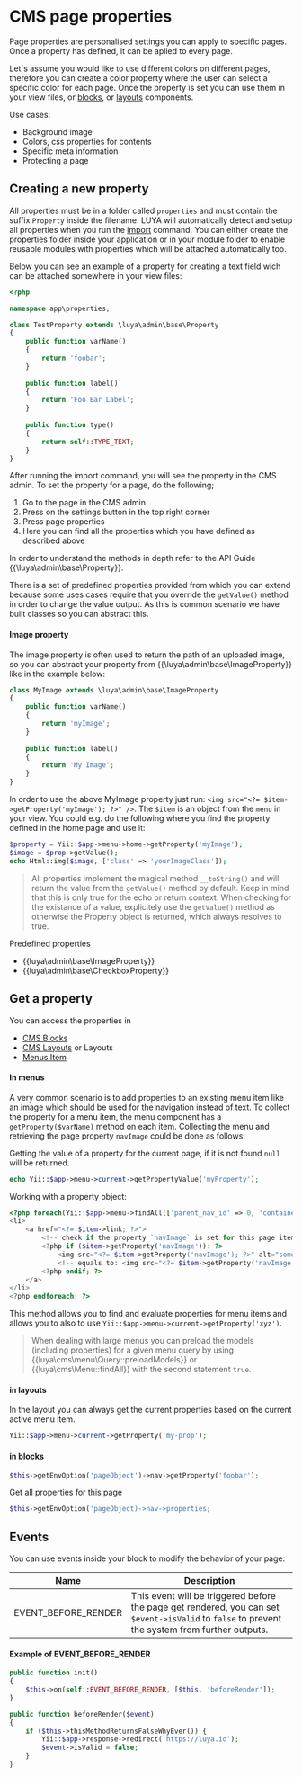 # CMS page properties

Page properties are personalised settings you can apply to specific pages. Once a property has defined, it can be aplied to every page. 

Let´s assume you would like to use different colors on different pages, therefore you can create a color property where the user can select a specific color for each page. Once the property is set you can use them in your view files, or [blocks](app-blocks.md), or [layouts](app-cmslayouts.md) components.

Use cases:

+ Background image
+ Colors, css properties for contents
+ Specific meta information
+ Protecting a page

## Creating a new property

All properties must be in a folder called `properties` and must contain the suffix `Property` inside the filename. LUYA will automatically detect and setup all properties when you run the [import](luya-console.md) command. You can either create the properties folder inside your application or in your module folder to enable reusable modules with properties which will be attached automatically too.

Below you can see an example of a property for creating a text field wich can be attached somewhere in your view files:

```php
<?php

namespace app\properties;

class TestProperty extends \luya\admin\base\Property
{
    public function varName()
    {
        return 'foobar';
    }    
    
    public function label()
    {
        return 'Foo Bar Label';
    }
    
    public function type()
    {
        return self::TYPE_TEXT;
    }
}
```

After running the import command, you will see the property in the CMS admin. To set the property for a page, do the following;

1. Go to the page in the CMS admin
2. Press on the settings button in the top right corner
3. Press page properties
4. Here you can find all the properties which you have defined as described above

In order to understand the methods in depth refer to the API Guide {{\luya\admin\base\Property}}.

There is a set of predefined properties provided from which you can extend because some uses cases require that you override the `getValue()` method in order to change the value output. As this is common scenario we have built classes so you can abstract this.

#### Image property

The image property is often used to return the path of an uploaded image, so you can abstract your property from {{\luya\admin\base\ImageProperty}} like in the example below:

```php
class MyImage extends \luya\admin\base\ImageProperty
{
    public function varName()
    {
        return 'myImage';
    }
    
    public function label()
    {
        return 'My Image';
    }
}
```

In order to use the above MyImage property just run: `<img src="<?= $item->getProperty('myImage'); ?>" />`. The `$item` is an object from the `menu` in your view. You could e.g. do the following where you find the property defined in the home page and use it:

```php
$property = Yii::$app->menu->home->getProperty('myImage');
$image = $prop->getValue();
echo Html::img($image, ['class' => 'yourImageClass']);
```

> All properties implement the magical method `__toString()` and will return the value from the `getValue()` method by default. Keep in mind that this is only true for the echo or return context. When checking for the existance of a value, explicitely use the `getValue()` method as otherwise the Property object is returned, which always resolves to true.

Predefined properties

+ {{luya\admin\base\ImageProperty}}
+ {{luya\admin\base\CheckboxProperty}}

## Get a property

You can access the properties in

+ [CMS Blocks](app-blocks.md)
+ [CMS Layouts](app-cmslayouts.md) or Layouts
+ [Menus Item](app-menu.md)

#### In menus

A very common scenario is to add properties to an existing menu item like an image which should be used for the navigation instead of text. To collect the property for a menu item, the menu component has a `getProperty($varName)` method on each item. Collecting the menu and retrieving the page property `navImage` could be done as follows:

Getting the value of a property for the current page, if it is not found `null` will be returned.

```php
echo Yii::$app->menu->current->getPropertyValue('myProperty');
```

Working with a property object:

```php
<?php foreach(Yii::$app->menu->findAll(['parent_nav_id' => 0, 'container' => 'default']) as $item): ?>
<li>
    <a href="<?= $item->link; ?>">
        <!-- check if the property `navImage` is set for this page item we can access this property object. -->
        <?php if ($item->getProperty('navImage')): ?>
            <img src="<?= $item->getProperty('navImage'); ?>" alt="some-text"/> 
            <!-- equals to: <img src="<?= $item->getProperty('navImage')->getValue(); ?>" /> -->
        <?php endif; ?>
    </a>
</li>
<?php endforeach; ?>
```

This method allows you to find and evaluate properties for menu items and allows you to also to use `Yii::$app->menu->current->getProperty('xyz')`.

> When dealing with large menus you can preload the models (including properties) for a given menu query by using {{luya\cms\menu\Query::preloadModels}} or {{luya\cms\Menu::findAll}} with the second statement `true`.

#### in layouts

In the layout you can always get the current properties based on the current active menu item.

```php
Yii::$app->menu->current->getProperty('my-prop');
```

#### in blocks

```php
$this->getEnvOption('pageObject')->nav->getProperty('foobar');
```

Get all properties for this page

```php
$this->getEnvOption('pageObject)->nav->properties;
```

## Events

You can use events inside your block to modify the behavior of your page:

|Name | Description |
|---  | ---
|EVENT_BEFORE_RENDER    |This event will be triggered before the page get rendered, you can set `$event->isValid` to `false` to prevent the system from further outputs.

#### Example of EVENT_BEFORE_RENDER

```php
public function init()
{
    $this->on(self::EVENT_BEFORE_RENDER, [$this, 'beforeRender']);
}

public function beforeRender($event)
{
    if ($this->thisMethodReturnsFalseWhyEver()) {
        Yii::$app->response->redirect('https://luya.io');
        $event->isValid = false;
    }
}
```



